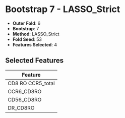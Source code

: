 # Bootstrap 7 - LASSO_Strict

- **Outer Fold**: 6
- **Bootstrap**: 7
- **Method**: LASSO_Strict
- **Fold Seed**: 53
- **Features Selected**: 4

## Selected Features

| Feature |
|---------|
| CD8 RO CCR5_total |
| CCR6_CD8RO |
| CD56_CD8RO |
| DR_CD8RO |
